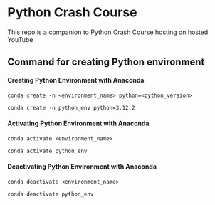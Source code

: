 # Python Crash Course

This repo is a companion to Python Crash Course hosting on hosted YouTube <a href="#"></a>

## Command for creating Python environment

#### Creating Python Environment with Anaconda

```
conda create -n <environment_name> python=<python_version>
```

```
conda create -n python_env python=3.12.2
```

#### Activating Python Environment with Anaconda

```
conda activate <environment_name>
```

```
conda activate python_env
```

#### Deactivating Python Environment with Anaconda

```
conda deactivate <environment_name>
```

```
conda deactivate python_env
```